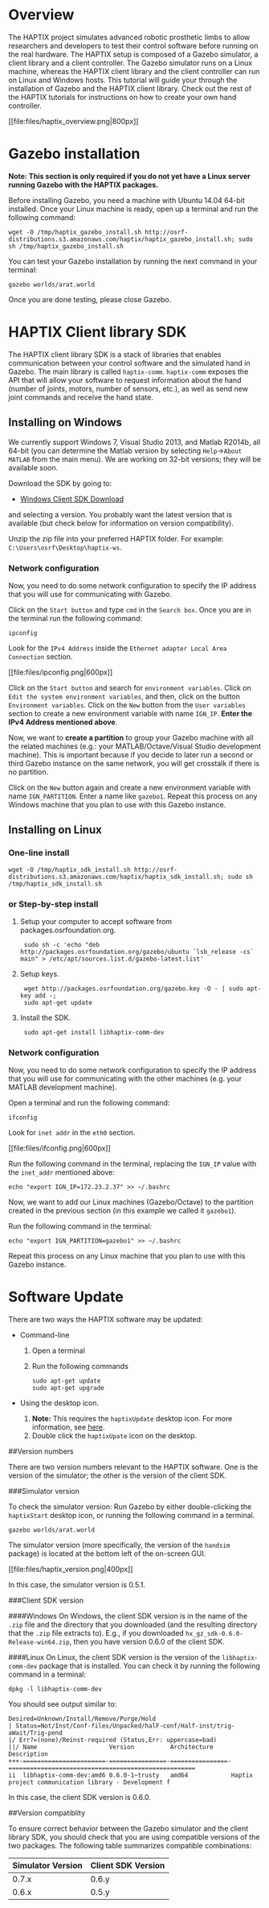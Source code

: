 # Overview

The HAPTIX project simulates advanced robotic prosthetic limbs to allow
researchers and developers to test their control software before running on the
real hardware. The HAPTIX setup is composed of a Gazebo simulator, a client
library and a client controller. The Gazebo simulator runs on a Linux machine,
whereas the HAPTIX client library and the client controller can run on Linux and
Windows hosts. This tutorial will guide your through the installation of Gazebo
and the HAPTIX client library. Check out the rest of the HAPTIX tutorials for
instructions on how to create your own hand controller.

[[file:files/haptix_overview.png|800px]]

# Gazebo installation

**Note: This section is only required if you do not yet have a Linux server
running Gazebo with the HAPTIX packages.**

Before installing Gazebo, you need a machine with Ubuntu 14.04 64-bit
installed. Once your Linux machine is ready, open up a terminal and run the
following command:

~~~
wget -O /tmp/haptix_gazebo_install.sh http://osrf-distributions.s3.amazonaws.com/haptix/haptix_gazebo_install.sh; sudo sh /tmp/haptix_gazebo_install.sh
~~~

You can test your Gazebo installation by running the next
command in your terminal:

~~~
gazebo worlds/arat.world
~~~

Once you are done testing, please close Gazebo.

# HAPTIX Client library SDK

The HAPTIX client library SDK is a stack of libraries that enables communication
between your control software and the simulated hand in Gazebo. The main library is
called `haptix-comm`. `haptix-comm` exposes the API that will allow your software to
request information about the hand (number of joints, motors, number of sensors,
etc.), as well as send new joint commands and receive the hand state.

## Installing on Windows 

We currently support Windows 7, Visual Studio 2013, and Matlab R2014b, all
64-bit (you can determine the Matlab version by selecting `Help`->`About
MATLAB` from the main menu).  We are working on 32-bit versions; they will be
available soon.

Download the SDK by going to:

* [Windows Client SDK Download](http://shrub.appspot.com/osrf-distributions/haptix/)

and selecting a version.  You probably want the latest version that is
available (but check below for information on version compatibility).

Unzip the zip file into your preferred HAPTIX folder. For example: `C:\Users\osrf\Desktop\haptix-ws`.

### Network configuration

Now, you need to do some network configuration to specify
the IP address that you will use for communicating with Gazebo.

Click on the `Start button` and type `cmd` in the `Search box`. Once you are in
the terminal run the following command:

~~~
ipconfig
~~~

Look for the `IPv4 Address` inside the `Ethernet adapter Local Area Connection` section.

[[file:files/ipconfig.png|600px]]

Click on the `Start button` and search for `environment variables`.
Click on `Edit the system environment variables`, and then, click on the button
`Environment variables`. Click on the `New` button from the `User variables`
section to create a new environment variable with name `IGN_IP`.
**Enter the IPv4 Address mentioned above**.

Now, we want to **create a partition** to group your Gazebo machine with all the
related machines (e.g.: your MATLAB/Octave/Visual Studio development machine).
This is important because if you decide to later run a second or third Gazebo
instance on the same network, you will get crosstalk if there is no partition.

Click on the `New` button again and create a new environment variable with name
`IGN_PARTITION`. Enter a name like `gazebo1`. Repeat this process on any Windows
machine that you plan to use with this Gazebo instance.

## Installing on Linux

###  One-line install

~~~
wget -O /tmp/haptix_sdk_install.sh http://osrf-distributions.s3.amazonaws.com/haptix/haptix_sdk_install.sh; sudo sh /tmp/haptix_sdk_install.sh
~~~

### or Step-by-step install

1. Setup your computer to accept software from packages.osrfoundation.org.

        sudo sh -c 'echo "deb http://packages.osrfoundation.org/gazebo/ubuntu `lsb_release -cs` main" > /etc/apt/sources.list.d/gazebo-latest.list'

1. Setup keys.

        wget http://packages.osrfoundation.org/gazebo.key -O - | sudo apt-key add -;
        sudo apt-get update

1. Install the SDK.

        sudo apt-get install libhaptix-comm-dev

### Network configuration

Now, you need to do some network configuration to specify
the IP address that you will use for communicating with the other machines (e.g. your MATLAB development machine).

Open a terminal and run the following command:

~~~
ifconfig
~~~

Look for `inet addr` in the `eth0` section.

[[file:files/ifconfig.png|600px]]

Run the following command in the terminal, replacing the `IGN_IP` value with the
`inet_addr` mentioned above:

~~~
echo "export IGN_IP=172.23.2.37" >> ~/.bashrc
~~~

Now, we want to add our Linux machines (Gazebo/Octave) to the partition created
in the previous section (in this example we called it `gazebo1`).

Run the following command in the terminal:

~~~
echo "export IGN_PARTITION=gazebo1" >> ~/.bashrc
~~~

Repeat this process on any Linux machine that you plan to use with this Gazebo
instance.

# Software Update

There are two ways the HAPTIX software may be updated:

- Command-line
   1. Open a terminal
   1. Run the following commands

         ~~~
         sudo apt-get update
         sudo apt-get upgrade
         ~~~

- Using the desktop icon.
   1. **Note:** This requires the `haptixUpdate` desktop icon. For more information, see <a href='/tutorials?tut=haptix_unboxing&cat=haptix#Environmentoverview'>here</a>.
   1. Double click the `haptixUpate` icon on the desktop.

##Version numbers

There are two version numbers relevant to the HAPTIX software. One is the
version of the simulator; the other is the version of the client SDK.

###Simulator version

To check the simulator version: Run Gazebo by either double-clicking the
`haptixStart` desktop icon, or running the following command in a terminal.

~~~
gazebo worlds/arat.world
~~~

The simulator version (more specifically, the version of the `handsim`
package) is located at the bottom left of the on-screen GUI.

[[file:files/haptix_version.png|400px]]

In this case, the simulator version is 0.5.1.

###Client SDK version

####Windows
On Windows, the client SDK version is in the name of the `.zip` file and the
directory that you downloaded (and the resulting directory that the `.zip` file
extracts to).  E.g., if you downloaded `hx_gz_sdk-0.6.0-Release-win64.zip`,
then you have version 0.6.0 of the client SDK.

####Linux
On Linux, the client SDK version is the version of the `libhaptix-comm-dev`
package that is installed.  You can check it by running the following command in
a terminal:

~~~
dpkg -l libhaptix-comm-dev
~~~

You should see output similar to:

~~~
Desired=Unknown/Install/Remove/Purge/Hold
| Status=Not/Inst/Conf-files/Unpacked/halF-conf/Half-inst/trig-aWait/Trig-pend
|/ Err?=(none)/Reinst-required (Status,Err: uppercase=bad)
||/ Name                    Version          Architecture     Description
+++-=======================-================-================-====================================================
ii  libhaptix-comm-dev:amd6 0.6.0-1~trusty   amd64            Haptix project communication library - Development f
~~~

In this case, the client SDK version is 0.6.0.

##Version compatiblity

To ensure correct behavior between the Gazebo simulator and the client
library SDK, you should check that you are using compatible versions of the
two packages.  The following table summarizes compatible combinations:

| Simulator Version | Client SDK Version |
| ----------------- | ------------------ |
| 0.7.x             | 0.6.y              |
| 0.6.x             | 0.5.y              |


